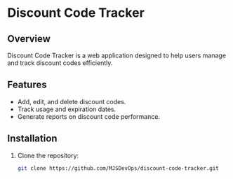# Discount Code Tracker

## Overview
Discount Code Tracker is a web application designed to help users manage and track discount codes efficiently.

## Features
- Add, edit, and delete discount codes.
- Track usage and expiration dates.
- Generate reports on discount code performance.

## Installation
1. Clone the repository:
   ```sh
   git clone https://github.com/MJSDevOps/discount-code-tracker.git
   ```
